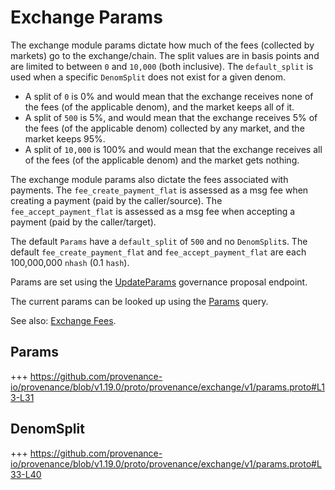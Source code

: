 # Exchange Params

The exchange module params dictate how much of the fees (collected by markets) go to the exchange/chain.
The split values are in basis points and are limited to between `0` and `10,000` (both inclusive).
The `default_split` is used when a specific `DenomSplit` does not exist for a given denom.

* A split of `0` is 0% and would mean that the exchange receives none of the fees (of the applicable denom), and the market keeps all of it.
* A split of `500` is 5%, and would mean that the exchange receives 5% of the fees (of the applicable denom) collected by any market, and the market keeps 95%.
* A split of `10,000` is 100% and would mean that the exchange receives all of the fees (of the applicable denom) and the market gets nothing.

The exchange module params also dictate the fees associated with payments.
The `fee_create_payment_flat` is assessed as a msg fee when creating a payment (paid by the caller/source).
The `fee_accept_payment_flat` is assessed as a msg fee when accepting a payment (paid by the caller/target).

The default `Params` have a `default_split` of `500` and no `DenomSplit`s.
The default `fee_create_payment_flat` and `fee_accept_payment_flat` are each 100,000,000 `nhash` (0.1 `hash`).

Params are set using the [UpdateParams](03_messages.md#updateparams) governance proposal endpoint.

The current params can be looked up using the [Params](05_queries.md#params) query.

See also: [Exchange Fees](01_concepts.md#exchange-fees).

## Params

+++ https://github.com/provenance-io/provenance/blob/v1.19.0/proto/provenance/exchange/v1/params.proto#L13-L31

## DenomSplit

+++ https://github.com/provenance-io/provenance/blob/v1.19.0/proto/provenance/exchange/v1/params.proto#L33-L40
